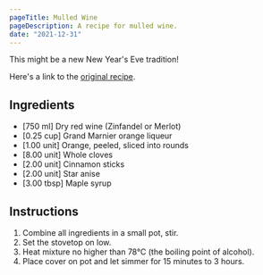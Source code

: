 ```yaml
---
pageTitle: Mulled Wine
pageDescription: A recipe for mulled wine.
date: "2021-12-31"
---
```


This might be a new New Year's Eve tradition!

Here's a link to the [original recipe](https://www.gimmesomeoven.com/mulled-wine-recipe/).

## Ingredients

* [750 ml] Dry red wine (Zinfandel or Merlot)
* [0.25 cup] Grand Marnier orange liqueur
* [1.00 unit] Orange, peeled, sliced into rounds
* [8.00 unit] Whole cloves
* [2.00 unit] Cinnamon sticks
* [2.00 unit] Star anise
* [3.00 tbsp] Maple syrup

## Instructions

1. Combine all ingredients in a small pot, stir.
2. Set the stovetop on low.
3. Heat mixture no higher than 78°C (the boiling point of alcohol).
4. Place cover on pot and let simmer for 15 minutes to 3 hours.
